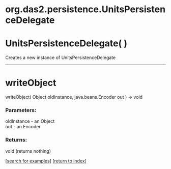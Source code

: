 # org.das2.persistence.UnitsPersistenceDelegate



# UnitsPersistenceDelegate( )
Creates a new instance of UnitsPersistenceDelegate

***
<a name="writeObject"></a>
# writeObject
writeObject( Object oldInstance, java.beans.Encoder out ) &rarr; void



### Parameters:
oldInstance - an Object
<br>out - an Encoder

### Returns:
void (returns nothing)


<a href="https://github.com/autoplot/dev/search?q=writeObject&unscoped_q=writeObject">[search for examples]</a>
<a href="https://github.com/autoplot/documentation/blob/master/javadoc/index-all.md">[return to index]</a>

